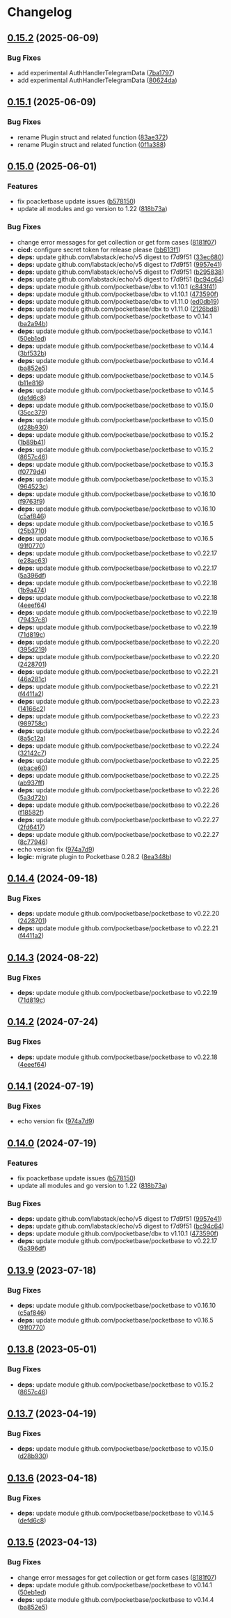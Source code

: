 # Changelog

## [0.15.2](https://github.com/rinekri/pocketbase-plugin-telegram-auth/compare/v0.15.1...v0.15.2) (2025-06-09)


### Bug Fixes

* add experimental AuthHandlerTelegramData ([7ba1797](https://github.com/rinekri/pocketbase-plugin-telegram-auth/commit/7ba17972c52d5d5f524cb33f04bc8ca1e46dbef0))
* add experimental AuthHandlerTelegramData ([80624da](https://github.com/rinekri/pocketbase-plugin-telegram-auth/commit/80624daba6db31bb9c508ead14268464b4e75830))

## [0.15.1](https://github.com/rinekri/pocketbase-plugin-telegram-auth/compare/v0.15.0...v0.15.1) (2025-06-09)


### Bug Fixes

* rename Plugin struct and related function ([83ae372](https://github.com/rinekri/pocketbase-plugin-telegram-auth/commit/83ae372ba1f0b77cd061d03c8fa306a901cd202b))
* rename Plugin struct and related function ([0f1a388](https://github.com/rinekri/pocketbase-plugin-telegram-auth/commit/0f1a388bba3b82be5117a2514ece48a638fc9a97))

## [0.15.0](https://github.com/rinekri/pocketbase-plugin-telegram-auth/compare/v0.14.4...v0.15.0) (2025-06-01)


### Features

* fix poacketbase update issues ([b578150](https://github.com/rinekri/pocketbase-plugin-telegram-auth/commit/b578150716ac106df082dee9ec1000a9622cf723))
* update all modules and go version to 1.22 ([818b73a](https://github.com/rinekri/pocketbase-plugin-telegram-auth/commit/818b73ab055d3c5dd469d11f4c6297217b6386c9))


### Bug Fixes

* change error messages for get collection or get form cases ([8181f07](https://github.com/rinekri/pocketbase-plugin-telegram-auth/commit/8181f07ab1ce46b5009996088d8240ec74ce1a60))
* **cicd:** configure secret token for release please ([bb613f1](https://github.com/rinekri/pocketbase-plugin-telegram-auth/commit/bb613f11fe6177ae0652a7caec4788f504cfd386))
* **deps:** update github.com/labstack/echo/v5 digest to f7d9f51 ([33ec680](https://github.com/rinekri/pocketbase-plugin-telegram-auth/commit/33ec68039db298c5bdbe1d0c27a5bfeb3924302b))
* **deps:** update github.com/labstack/echo/v5 digest to f7d9f51 ([9957e41](https://github.com/rinekri/pocketbase-plugin-telegram-auth/commit/9957e4118e96575d48ee137a8121227f8d6d51e6))
* **deps:** update github.com/labstack/echo/v5 digest to f7d9f51 ([b295838](https://github.com/rinekri/pocketbase-plugin-telegram-auth/commit/b29583840998f7b6cd85f6a9665719c566020f67))
* **deps:** update github.com/labstack/echo/v5 digest to f7d9f51 ([bc94c64](https://github.com/rinekri/pocketbase-plugin-telegram-auth/commit/bc94c64f68c17446d84bc295af493ac22a5a3357))
* **deps:** update module github.com/pocketbase/dbx to v1.10.1 ([c843f41](https://github.com/rinekri/pocketbase-plugin-telegram-auth/commit/c843f412a58f41265d540afdff40a1b4f4a35da5))
* **deps:** update module github.com/pocketbase/dbx to v1.10.1 ([473590f](https://github.com/rinekri/pocketbase-plugin-telegram-auth/commit/473590f2851704af3b453b6d417457a9f8e07c6f))
* **deps:** update module github.com/pocketbase/dbx to v1.11.0 ([ed0db19](https://github.com/rinekri/pocketbase-plugin-telegram-auth/commit/ed0db19e82c262e50ee5689f11ba93ae36a5c806))
* **deps:** update module github.com/pocketbase/dbx to v1.11.0 ([2126bd8](https://github.com/rinekri/pocketbase-plugin-telegram-auth/commit/2126bd8bb8d1e1df744cbd81dc723c806be4a530))
* **deps:** update module github.com/pocketbase/pocketbase to v0.14.1 ([ba2a94b](https://github.com/rinekri/pocketbase-plugin-telegram-auth/commit/ba2a94bd95dd7f7e14ddf5e87bab358b4678495c))
* **deps:** update module github.com/pocketbase/pocketbase to v0.14.1 ([50eb1ed](https://github.com/rinekri/pocketbase-plugin-telegram-auth/commit/50eb1ed45d4dd8e0647a51896ac58d90fee8a64b))
* **deps:** update module github.com/pocketbase/pocketbase to v0.14.4 ([3bf532b](https://github.com/rinekri/pocketbase-plugin-telegram-auth/commit/3bf532b00510c7d00f4b4c39dc72bdcc44f48d7f))
* **deps:** update module github.com/pocketbase/pocketbase to v0.14.4 ([ba852e5](https://github.com/rinekri/pocketbase-plugin-telegram-auth/commit/ba852e5110731f8cb1401b97999d21d2e8e8722c))
* **deps:** update module github.com/pocketbase/pocketbase to v0.14.5 ([b11e816](https://github.com/rinekri/pocketbase-plugin-telegram-auth/commit/b11e8165ede1e5ec0891b12b4b28dc26af81b555))
* **deps:** update module github.com/pocketbase/pocketbase to v0.14.5 ([defd6c8](https://github.com/rinekri/pocketbase-plugin-telegram-auth/commit/defd6c8e13834ba3d0a423df9eafae0b359de2ee))
* **deps:** update module github.com/pocketbase/pocketbase to v0.15.0 ([35cc379](https://github.com/rinekri/pocketbase-plugin-telegram-auth/commit/35cc379a9c363df874f78ee19479e13c8044b74f))
* **deps:** update module github.com/pocketbase/pocketbase to v0.15.0 ([d28b930](https://github.com/rinekri/pocketbase-plugin-telegram-auth/commit/d28b9305ca58597e9aaf93f4adaf5a263188b6f0))
* **deps:** update module github.com/pocketbase/pocketbase to v0.15.2 ([1b89b41](https://github.com/rinekri/pocketbase-plugin-telegram-auth/commit/1b89b418d95d900b0077b25c2659e0e6fe168d7e))
* **deps:** update module github.com/pocketbase/pocketbase to v0.15.2 ([8657c46](https://github.com/rinekri/pocketbase-plugin-telegram-auth/commit/8657c4626398947c5164a8d63efff2247a13d1ef))
* **deps:** update module github.com/pocketbase/pocketbase to v0.15.3 ([f0779d4](https://github.com/rinekri/pocketbase-plugin-telegram-auth/commit/f0779d4493800a800f9ea018dd6a3e905432fa8b))
* **deps:** update module github.com/pocketbase/pocketbase to v0.15.3 ([964523c](https://github.com/rinekri/pocketbase-plugin-telegram-auth/commit/964523cdd903c5ea4bf91c969b890e0114af108c))
* **deps:** update module github.com/pocketbase/pocketbase to v0.16.10 ([f9763f9](https://github.com/rinekri/pocketbase-plugin-telegram-auth/commit/f9763f9495b334d3eba7eeb66efe9044a5a46343))
* **deps:** update module github.com/pocketbase/pocketbase to v0.16.10 ([c5af846](https://github.com/rinekri/pocketbase-plugin-telegram-auth/commit/c5af84647ce614c1066a04011be71fc6ef8abb23))
* **deps:** update module github.com/pocketbase/pocketbase to v0.16.5 ([25b3710](https://github.com/rinekri/pocketbase-plugin-telegram-auth/commit/25b3710a7a1eb9d53e9f0cfdd312e290ecc26b74))
* **deps:** update module github.com/pocketbase/pocketbase to v0.16.5 ([91f0770](https://github.com/rinekri/pocketbase-plugin-telegram-auth/commit/91f07703e4e577e066195f14cd33e585869e3180))
* **deps:** update module github.com/pocketbase/pocketbase to v0.22.17 ([e28ac63](https://github.com/rinekri/pocketbase-plugin-telegram-auth/commit/e28ac631f4a47c79a84041ba925666dba6b6cdf5))
* **deps:** update module github.com/pocketbase/pocketbase to v0.22.17 ([5a396df](https://github.com/rinekri/pocketbase-plugin-telegram-auth/commit/5a396df5076ff02b82195c294caf40c70765efca))
* **deps:** update module github.com/pocketbase/pocketbase to v0.22.18 ([1b9a474](https://github.com/rinekri/pocketbase-plugin-telegram-auth/commit/1b9a4743415d1baab86cc306a1b7754364897e11))
* **deps:** update module github.com/pocketbase/pocketbase to v0.22.18 ([4eeef64](https://github.com/rinekri/pocketbase-plugin-telegram-auth/commit/4eeef64cf2fa7188a27873050750b65928e44db6))
* **deps:** update module github.com/pocketbase/pocketbase to v0.22.19 ([79437c8](https://github.com/rinekri/pocketbase-plugin-telegram-auth/commit/79437c8adee573e8a47dd9b73e8a84c1ba6c31c1))
* **deps:** update module github.com/pocketbase/pocketbase to v0.22.19 ([71d819c](https://github.com/rinekri/pocketbase-plugin-telegram-auth/commit/71d819c70bcda3e62345e6a6c10d5c35830415fd))
* **deps:** update module github.com/pocketbase/pocketbase to v0.22.20 ([395d219](https://github.com/rinekri/pocketbase-plugin-telegram-auth/commit/395d219bdfc443ce2ed77e2375d7c14689176e05))
* **deps:** update module github.com/pocketbase/pocketbase to v0.22.20 ([2428701](https://github.com/rinekri/pocketbase-plugin-telegram-auth/commit/2428701e29a3e308a1bff3e089425218ce39cb45))
* **deps:** update module github.com/pocketbase/pocketbase to v0.22.21 ([46a281c](https://github.com/rinekri/pocketbase-plugin-telegram-auth/commit/46a281c2e751f60948b455856e7f453785115384))
* **deps:** update module github.com/pocketbase/pocketbase to v0.22.21 ([f4411a2](https://github.com/rinekri/pocketbase-plugin-telegram-auth/commit/f4411a2f942d334c625a3e31c53cfded9c981b7d))
* **deps:** update module github.com/pocketbase/pocketbase to v0.22.23 ([14166c2](https://github.com/rinekri/pocketbase-plugin-telegram-auth/commit/14166c2e2a16c876324e14bd29c4ff5ee914ef18))
* **deps:** update module github.com/pocketbase/pocketbase to v0.22.23 ([989758c](https://github.com/rinekri/pocketbase-plugin-telegram-auth/commit/989758cd75c2b5fad609cb5a3b37d730fcd5a868))
* **deps:** update module github.com/pocketbase/pocketbase to v0.22.24 ([8a5c12a](https://github.com/rinekri/pocketbase-plugin-telegram-auth/commit/8a5c12ad81faeb3ce7a4329b1ed3f6649b3265ac))
* **deps:** update module github.com/pocketbase/pocketbase to v0.22.24 ([32142c7](https://github.com/rinekri/pocketbase-plugin-telegram-auth/commit/32142c712356dd0c28a1aa5287700f4e52566ff7))
* **deps:** update module github.com/pocketbase/pocketbase to v0.22.25 ([ebace60](https://github.com/rinekri/pocketbase-plugin-telegram-auth/commit/ebace60e3f2925347da531a1fb8b38de36691d0a))
* **deps:** update module github.com/pocketbase/pocketbase to v0.22.25 ([ab937ff](https://github.com/rinekri/pocketbase-plugin-telegram-auth/commit/ab937ffeea7bf23410e86e029e7c03eaf6ece6bf))
* **deps:** update module github.com/pocketbase/pocketbase to v0.22.26 ([5a3d72b](https://github.com/rinekri/pocketbase-plugin-telegram-auth/commit/5a3d72b6ae58c11b2f636487eb1725eb94487fb0))
* **deps:** update module github.com/pocketbase/pocketbase to v0.22.26 ([f18582f](https://github.com/rinekri/pocketbase-plugin-telegram-auth/commit/f18582f10c9128e9fa5c809cb5776105607b2e03))
* **deps:** update module github.com/pocketbase/pocketbase to v0.22.27 ([2fd6417](https://github.com/rinekri/pocketbase-plugin-telegram-auth/commit/2fd6417da20cde7147a5a8648b242ee87a4ed9c7))
* **deps:** update module github.com/pocketbase/pocketbase to v0.22.27 ([8c77946](https://github.com/rinekri/pocketbase-plugin-telegram-auth/commit/8c779466c3b72f18ed5edb95efb115a0b964d4ac))
* echo version fix ([974a7d9](https://github.com/rinekri/pocketbase-plugin-telegram-auth/commit/974a7d99780db3a1c60e8ce77b69c23605b1a47b))
* **logic:** migrate plugin to Pocketbase 0.28.2 ([8ea348b](https://github.com/rinekri/pocketbase-plugin-telegram-auth/commit/8ea348b8ed6a025541789fe8243fa8cd8268c391))

## [0.14.4](https://github.com/iamelevich/pocketbase-plugin-telegram-auth/compare/v0.14.3...v0.14.4) (2024-09-18)


### Bug Fixes

* **deps:** update module github.com/pocketbase/pocketbase to v0.22.20 ([2428701](https://github.com/iamelevich/pocketbase-plugin-telegram-auth/commit/2428701e29a3e308a1bff3e089425218ce39cb45))
* **deps:** update module github.com/pocketbase/pocketbase to v0.22.21 ([f4411a2](https://github.com/iamelevich/pocketbase-plugin-telegram-auth/commit/f4411a2f942d334c625a3e31c53cfded9c981b7d))

## [0.14.3](https://github.com/iamelevich/pocketbase-plugin-telegram-auth/compare/v0.14.2...v0.14.3) (2024-08-22)


### Bug Fixes

* **deps:** update module github.com/pocketbase/pocketbase to v0.22.19 ([71d819c](https://github.com/iamelevich/pocketbase-plugin-telegram-auth/commit/71d819c70bcda3e62345e6a6c10d5c35830415fd))

## [0.14.2](https://github.com/iamelevich/pocketbase-plugin-telegram-auth/compare/v0.14.1...v0.14.2) (2024-07-24)


### Bug Fixes

* **deps:** update module github.com/pocketbase/pocketbase to v0.22.18 ([4eeef64](https://github.com/iamelevich/pocketbase-plugin-telegram-auth/commit/4eeef64cf2fa7188a27873050750b65928e44db6))

## [0.14.1](https://github.com/iamelevich/pocketbase-plugin-telegram-auth/compare/v0.14.0...v0.14.1) (2024-07-19)


### Bug Fixes

* echo version fix ([974a7d9](https://github.com/iamelevich/pocketbase-plugin-telegram-auth/commit/974a7d99780db3a1c60e8ce77b69c23605b1a47b))

## [0.14.0](https://github.com/iamelevich/pocketbase-plugin-telegram-auth/compare/v0.13.9...v0.14.0) (2024-07-19)


### Features

* fix poacketbase update issues ([b578150](https://github.com/iamelevich/pocketbase-plugin-telegram-auth/commit/b578150716ac106df082dee9ec1000a9622cf723))
* update all modules and go version to 1.22 ([818b73a](https://github.com/iamelevich/pocketbase-plugin-telegram-auth/commit/818b73ab055d3c5dd469d11f4c6297217b6386c9))


### Bug Fixes

* **deps:** update github.com/labstack/echo/v5 digest to f7d9f51 ([9957e41](https://github.com/iamelevich/pocketbase-plugin-telegram-auth/commit/9957e4118e96575d48ee137a8121227f8d6d51e6))
* **deps:** update github.com/labstack/echo/v5 digest to f7d9f51 ([bc94c64](https://github.com/iamelevich/pocketbase-plugin-telegram-auth/commit/bc94c64f68c17446d84bc295af493ac22a5a3357))
* **deps:** update module github.com/pocketbase/dbx to v1.10.1 ([473590f](https://github.com/iamelevich/pocketbase-plugin-telegram-auth/commit/473590f2851704af3b453b6d417457a9f8e07c6f))
* **deps:** update module github.com/pocketbase/pocketbase to v0.22.17 ([5a396df](https://github.com/iamelevich/pocketbase-plugin-telegram-auth/commit/5a396df5076ff02b82195c294caf40c70765efca))

## [0.13.9](https://github.com/iamelevich/pocketbase-plugin-telegram-auth/compare/v0.13.8...v0.13.9) (2023-07-18)


### Bug Fixes

* **deps:** update module github.com/pocketbase/pocketbase to v0.16.10 ([c5af846](https://github.com/iamelevich/pocketbase-plugin-telegram-auth/commit/c5af84647ce614c1066a04011be71fc6ef8abb23))
* **deps:** update module github.com/pocketbase/pocketbase to v0.16.5 ([91f0770](https://github.com/iamelevich/pocketbase-plugin-telegram-auth/commit/91f07703e4e577e066195f14cd33e585869e3180))

## [0.13.8](https://github.com/iamelevich/pocketbase-plugin-telegram-auth/compare/v0.13.7...v0.13.8) (2023-05-01)


### Bug Fixes

* **deps:** update module github.com/pocketbase/pocketbase to v0.15.2 ([8657c46](https://github.com/iamelevich/pocketbase-plugin-telegram-auth/commit/8657c4626398947c5164a8d63efff2247a13d1ef))

## [0.13.7](https://github.com/iamelevich/pocketbase-plugin-telegram-auth/compare/v0.13.6...v0.13.7) (2023-04-19)


### Bug Fixes

* **deps:** update module github.com/pocketbase/pocketbase to v0.15.0 ([d28b930](https://github.com/iamelevich/pocketbase-plugin-telegram-auth/commit/d28b9305ca58597e9aaf93f4adaf5a263188b6f0))

## [0.13.6](https://github.com/iamelevich/pocketbase-plugin-telegram-auth/compare/v0.13.5...v0.13.6) (2023-04-18)


### Bug Fixes

* **deps:** update module github.com/pocketbase/pocketbase to v0.14.5 ([defd6c8](https://github.com/iamelevich/pocketbase-plugin-telegram-auth/commit/defd6c8e13834ba3d0a423df9eafae0b359de2ee))

## [0.13.5](https://github.com/iamelevich/pocketbase-plugin-telegram-auth/compare/v0.13.4...v0.13.5) (2023-04-13)


### Bug Fixes

* change error messages for get collection or get form cases ([8181f07](https://github.com/iamelevich/pocketbase-plugin-telegram-auth/commit/8181f07ab1ce46b5009996088d8240ec74ce1a60))
* **deps:** update module github.com/pocketbase/pocketbase to v0.14.1 ([50eb1ed](https://github.com/iamelevich/pocketbase-plugin-telegram-auth/commit/50eb1ed45d4dd8e0647a51896ac58d90fee8a64b))
* **deps:** update module github.com/pocketbase/pocketbase to v0.14.4 ([ba852e5](https://github.com/iamelevich/pocketbase-plugin-telegram-auth/commit/ba852e5110731f8cb1401b97999d21d2e8e8722c))
